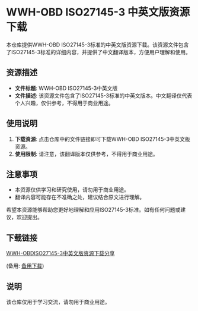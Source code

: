 # WWH-OBD ISO27145-3 中英文版资源下载

本仓库提供WWH-OBD ISO27145-3标准的中英文版资源下载。该资源文件包含了ISO27145-3标准的详细内容，并提供了中文翻译版本，方便用户理解和使用。

## 资源描述

- **文件标题**: WWH-OBD ISO27145-3中英文版
- **文件描述**: 该资源文件包含了ISO27145-3标准的中英文版本。中文翻译仅代表个人兴趣，仅供参考，不得用于商业用途。

## 使用说明

1. **下载资源**: 点击仓库中的文件链接即可下载WWH-OBD ISO27145-3中英文版资源。
2. **使用限制**: 请注意，该翻译版本仅供参考，不得用于商业用途。

## 注意事项

- 本资源仅供学习和研究使用，请勿用于商业用途。
- 翻译内容可能存在不准确之处，建议结合原文进行理解。

希望本资源能够帮助您更好地理解和应用ISO27145-3标准。如有任何问题或建议，欢迎提出。

## 下载链接
[WWH-OBDISO27145-3中英文版资源下载分享](https://pan.quark.cn/s/966f74492b6b) 

(备用: [备用下载](https://pan.baidu.com/s/1JLYtQMTIKSHw8BwfQRxLNw?pwd=1234))

## 说明

该仓库仅用于学习交流，请勿用于商业用途。
